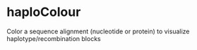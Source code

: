 # haploColour
Color a sequence alignment (nucleotide or protein) to visualize haplotype/recombination blocks
